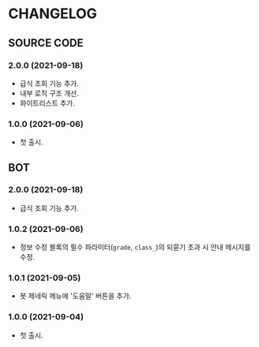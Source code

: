 # CHANGELOG

## SOURCE CODE

### 2.0.0 (2021-09-18)

- 급식 조회 기능 추가.
- 내부 로직 구조 개선.
- 화이트리스트 추가.

### 1.0.0 (2021-09-06)

- 첫 출시.

## BOT

### 2.0.0 (2021-09-18)

- 급식 조회 기능 추가.

### 1.0.2 (2021-09-06)

- 정보 수정 블록의 필수 파라미터(`grade`, `class_`)의 되묻기 초과 시 안내 메시지를 수정.

### 1.0.1 (2021-09-05)

- 봇 제네릭 메뉴에 '도움말' 버튼을 추가.

### 1.0.0 (2021-09-04)

- 첫 출시.
